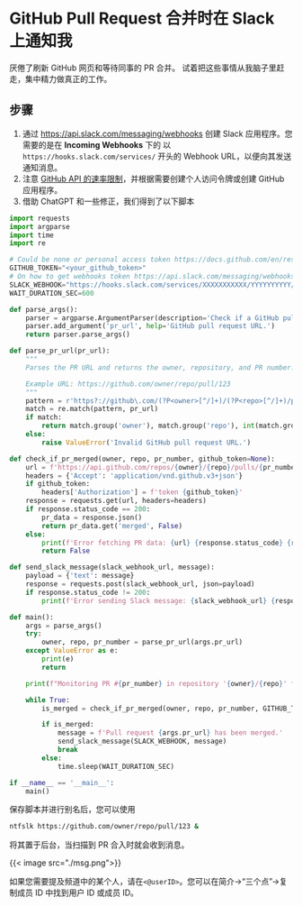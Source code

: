 # GitHub Pull Request 合并时在 Slack 上通知我


厌倦了刷新 GitHub 网页和等待同事的 PR 合并。
试着把这些事情从我脑子里赶走，集中精力做真正的工作。

## 步骤

1. 通过 https://api.slack.com/messaging/webhooks 创建 Slack 应用程序。您需要的是在 **Incoming Webhooks** 下的 以 `https://hooks.slack.com/services/` 开头的 Webhook URL，以便向其发送通知消息。
2. 注意 [GitHub API 的速率限制](https://docs.github.com/en/rest/using-the-rest-api/rate-limits-for-the-rest-api)，并根据需要创建个人访问令牌或创建 GitHub 应用程序。
3. 借助 ChatGPT 和一些修正，我们得到了以下脚本

```python
import requests
import argparse
import time
import re

# Could be none or personal access token https://docs.github.com/en/rest/using-the-rest-api/rate-limits-for-the-rest-api
GITHUB_TOKEN="<your_github_token>"
# On how to get webhooks token https://api.slack.com/messaging/webhooks
SLACK_WEBHOOK="https://hooks.slack.com/services/XXXXXXXXXXX/YYYYYYYYYY/ZZZZZZZZZZZZZZ"
WAIT_DURATION_SEC=600

def parse_args():
    parser = argparse.ArgumentParser(description='Check if a GitHub pull request was merged and send a Slack message.')
    parser.add_argument('pr_url', help='GitHub pull request URL.')
    return parser.parse_args()

def parse_pr_url(pr_url):
    """
    Parses the PR URL and returns the owner, repository, and PR number.

    Example URL: https://github.com/owner/repo/pull/123
    """
    pattern = r'https?://github\.com/(?P<owner>[^/]+)/(?P<repo>[^/]+)/pull/(?P<pr_number>\d+)'
    match = re.match(pattern, pr_url)
    if match:
        return match.group('owner'), match.group('repo'), int(match.group('pr_number'))
    else:
        raise ValueError('Invalid GitHub pull request URL.')

def check_if_pr_merged(owner, repo, pr_number, github_token=None):
    url = f'https://api.github.com/repos/{owner}/{repo}/pulls/{pr_number}'
    headers = {'Accept': 'application/vnd.github.v3+json'}
    if github_token:
        headers['Authorization'] = f'token {github_token}'
    response = requests.get(url, headers=headers)
    if response.status_code == 200:
        pr_data = response.json()
        return pr_data.get('merged', False)
    else:
        print(f'Error fetching PR data: {url} {response.status_code} {response.reason}')
        return False

def send_slack_message(slack_webhook_url, message):
    payload = {'text': message}
    response = requests.post(slack_webhook_url, json=payload)
    if response.status_code != 200:
        print(f'Error sending Slack message: {slack_webhook_url} {response.status_code} {response.reason}')

def main():
    args = parse_args()
    try:
        owner, repo, pr_number = parse_pr_url(args.pr_url)
    except ValueError as e:
        print(e)
        return

    print(f"Monitoring PR #{pr_number} in repository '{owner}/{repo}' for merge status.")

    while True:
        is_merged = check_if_pr_merged(owner, repo, pr_number, GITHUB_TOKEN)

        if is_merged:
            message = f'Pull request {args.pr_url} has been merged.'
            send_slack_message(SLACK_WEBHOOK, message)
            break
        else:
            time.sleep(WAIT_DURATION_SEC)

if __name__ == '__main__':
    main()
```

保存脚本并进行别名后，您可以使用 

```bash
ntfslk https://github.com/owner/repo/pull/123 &
```

将其置于后台，当扫描到 PR 合入时就会收到消息。

{{< image src="./msg.png">}}

如果您需要提及频道中的某个人，请在`<@userID>`。您可以在简介->“三个点”->复制成员 ID 中找到用户 ID 或成员 ID。
